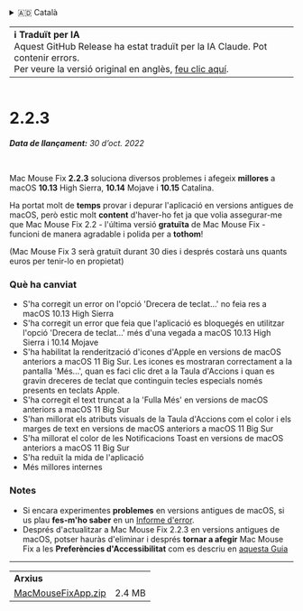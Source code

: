 <details>
<summary>🇦🇩 Català</summary>

[🇬🇧 English (GitHub)](https://github.com/noah-nuebling/mac-mouse-fix/releases/tag/2.2.3)\
**🇦🇩 Català**\
[🇩🇪 Deutsch](https://redirect.macmousefix.com/?target=mmf-release&tag=2.2.3&locale=de)\
[🇪🇸 Español](https://redirect.macmousefix.com/?target=mmf-release&tag=2.2.3&locale=es)\
[🇫🇷 Français](https://redirect.macmousefix.com/?target=mmf-release&tag=2.2.3&locale=fr)\
[🇮🇩 Indonesia](https://redirect.macmousefix.com/?target=mmf-release&tag=2.2.3&locale=id)\
[🇮🇹 Italiano](https://redirect.macmousefix.com/?target=mmf-release&tag=2.2.3&locale=it)\
[🇭🇺 Magyar](https://redirect.macmousefix.com/?target=mmf-release&tag=2.2.3&locale=hu)\
[🇳🇱 Nederlands](https://redirect.macmousefix.com/?target=mmf-release&tag=2.2.3&locale=nl)\
[🇵🇱 Polski](https://redirect.macmousefix.com/?target=mmf-release&tag=2.2.3&locale=pl)\
[🇧🇷 Português (Brasil)](https://redirect.macmousefix.com/?target=mmf-release&tag=2.2.3&locale=pt-BR)\
[🇵🇹 Português (Portugal)](https://redirect.macmousefix.com/?target=mmf-release&tag=2.2.3&locale=pt-PT)\
[🇷🇴 Română](https://redirect.macmousefix.com/?target=mmf-release&tag=2.2.3&locale=ro)\
[🇸🇪 Svenska](https://redirect.macmousefix.com/?target=mmf-release&tag=2.2.3&locale=sv)\
[🇻🇳 Tiếng Việt](https://redirect.macmousefix.com/?target=mmf-release&tag=2.2.3&locale=vi)\
[🇹🇷 Türkçe](https://redirect.macmousefix.com/?target=mmf-release&tag=2.2.3&locale=tr)\
[🇨🇿 Čeština](https://redirect.macmousefix.com/?target=mmf-release&tag=2.2.3&locale=cs)\
[🇬🇷 Ελληνικά](https://redirect.macmousefix.com/?target=mmf-release&tag=2.2.3&locale=el)\
[🇷🇺 Русский](https://redirect.macmousefix.com/?target=mmf-release&tag=2.2.3&locale=ru)\
[🇺🇦 Українська](https://redirect.macmousefix.com/?target=mmf-release&tag=2.2.3&locale=uk)\
[🇮🇱 עברית](https://redirect.macmousefix.com/?target=mmf-release&tag=2.2.3&locale=he)\
[🇸🇦 العربية](https://redirect.macmousefix.com/?target=mmf-release&tag=2.2.3&locale=ar)\
[🇮🇳 हिन्दी](https://redirect.macmousefix.com/?target=mmf-release&tag=2.2.3&locale=hi)\
[🇹🇭 ไทย](https://redirect.macmousefix.com/?target=mmf-release&tag=2.2.3&locale=th)\
[🇨🇳 中文 (简体)](https://redirect.macmousefix.com/?target=mmf-release&tag=2.2.3&locale=zh-Hans)\
[🇨🇳 中文 (繁體)](https://redirect.macmousefix.com/?target=mmf-release&tag=2.2.3&locale=zh-Hant)\
[🇭🇰 中文（香港)](https://redirect.macmousefix.com/?target=mmf-release&tag=2.2.3&locale=zh-HK)\
[🇯🇵 日本語](https://redirect.macmousefix.com/?target=mmf-release&tag=2.2.3&locale=ja)\
[🇰🇷 한국어](https://redirect.macmousefix.com/?target=mmf-release&tag=2.2.3&locale=ko)\
[Help translate Mac Mouse Fix to different languages!](https://github.com/noah-nuebling/mac-mouse-fix/discussions/731)
</details>
<table align=><td>
<b>ℹ️ Traduït per IA</b><br>
Aquest GitHub Release ha estat traduït per la IA Claude. Pot contenir errors.<br>
Per veure la versió original en anglès, <a href="https://github.com/noah-nuebling/mac-mouse-fix/releases/tag/2.2.3">feu clic aquí</a>.
</td></table>

<table></table>

# 2.2.3
***Data de llançament:** 30 d’oct. 2022*

<br>

Mac Mouse Fix **2.2.3** soluciona diversos problemes i afegeix **millores** a macOS **10.13** High Sierra, **10.14** Mojave i **10.15** Catalina.

Ha portat molt de **temps** provar i depurar l'aplicació en versions antigues de macOS, però estic molt **content** d'haver-ho fet ja que volia assegurar-me que Mac Mouse Fix 2.2 - l'última versió **gratuïta** de Mac Mouse Fix - funcioni de manera agradable i polida per a **tothom**!

(Mac Mouse Fix 3 serà gratuït durant 30 dies i després costarà uns quants euros per tenir-lo en propietat)

### Què ha canviat

- S'ha corregit un error on l'opció 'Drecera de teclat...' no feia res a macOS 10.13 High Sierra
- S'ha corregit un error que feia que l'aplicació es bloquegés en utilitzar l'opció 'Drecera de teclat...' més d'una vegada a macOS 10.13 High Sierra i 10.14 Mojave
- S'ha habilitat la renderització d'icones d'Apple en versions de macOS anteriors a macOS 11 Big Sur. Les icones es mostraran correctament a la pantalla 'Més...', quan es faci clic dret a la Taula d'Accions i quan es gravin dreceres de teclat que continguin tecles especials només presents en teclats Apple.
- S'ha corregit el text truncat a la 'Fulla Més' en versions de macOS anteriors a macOS 11 Big Sur
- S'han millorat els atributs visuals de la Taula d'Accions com el color i els marges de text en versions de macOS anteriors a macOS 11 Big Sur
- S'ha millorat el color de les Notificacions Toast en versions de macOS anteriors a macOS 11 Big Sur
- S'ha reduït la mida de l'aplicació
- Més millores internes

### Notes

- Si encara experimentes **problemes** en versions antigues de macOS, si us plau **fes-m'ho saber** en un [Informe d'error](https://noah-nuebling.github.io/mac-mouse-fix-feedback-assistant/?type=bug-report).
- Després d'actualitzar a Mac Mouse Fix 2.2.3 en versions antigues de macOS, potser hauràs d'eliminar i després **tornar a afegir** Mac Mouse Fix a les **Preferències d'Accessibilitat** com es descriu en [aquesta Guia](https://github.com/noah-nuebling/mac-mouse-fix/discussions/101)

---

<table align="start">
<tr>
    <td colspan=2>
        <b>Arxius</b>
    </td>
</tr>
<tr>
    <td><a href="https://github.com/noah-nuebling/mac-mouse-fix/releases/download/2.2.3/MacMouseFixApp.zip">MacMouseFixApp.zip</a></td>
    <td>2.4 MB</td>
</tr>
</table>